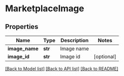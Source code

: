 # MarketplaceImage

## Properties
Name | Type | Description | Notes
------------ | ------------- | ------------- | -------------
**image_name** | **str** | Image name | 
**image_id** | **str** | Image id | [optional] 

[[Back to Model list]](../README.md#documentation-for-models) [[Back to API list]](../README.md#documentation-for-api-endpoints) [[Back to README]](../README.md)


